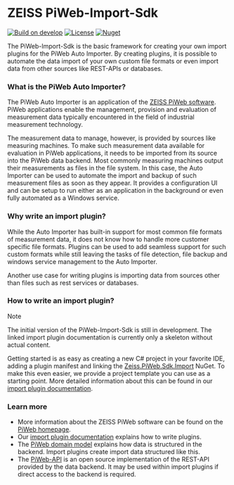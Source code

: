 ZEISS PiWeb-Import-Sdk
=========

[![Build on develop](https://github.com/ZEISS-PiWeb/PiWeb-Import-Sdk/actions/workflows/develop.yml/badge.svg?branch=develop&event=push)](https://github.com/ZEISS-PiWeb/PiWeb-Import-Sdk/actions/workflows/develop.yml)
[![License](https://img.shields.io/badge/License-BSD%203--Clause-blue.svg)](https://opensource.org/licenses/BSD-3-Clause)
[![Nuget](https://img.shields.io/nuget/v/Zeiss.PiWeb.Import.Sdk?style=flat&logo=nuget)](https://www.nuget.org/packages/Zeiss.PiWeb.Import.Sdk/)

The PiWeb-Import-Sdk is the basic framework for creating your own import plugins for the PiWeb Auto Importer. By creating plugins, it is possible to automate the data import of your own custom file formats or even import data from other sources like REST-APIs or databases.

### What is the PiWeb Auto Importer?
The PiWeb Auto Importer is an application of the [ZEISS PiWeb software](https://www.zeiss.de/messtechnik/produkte/software/piweb.html). PiWeb applications enable the management, provision and evaluation of measurement data typically encountered in the field of industrial measurement technology.

The measurement data to manage, however, is provided by sources like measuring machines. To make such measurement data available for evaluation in PiWeb applications, it needs to be imported from its source into the PiWeb data backend. Most commonly measuring machines output their measurements as files in the file system. In this case, the Auto Importer can be used to automate the import and backup of such measurement files as soon as they appear. It provides a configuration UI and can be setup to run either as an application in the background or even fully automated as a Windows service.

### Why write an import plugin?
While the Auto Importer has built-in support for most common file formats of measurement data, it does not know how to handle more customer specific file formats. Plugins can be used to add seamless support for such custom formats while still leaving the tasks of file detection, file backup and windows service management to the Auto Importer.

Another use case for writing plugins is importing data from sources other than files such as rest services or databases.

### How to write an import plugin?
> [!NOTE]
> The initial version of the PiWeb-Import-Sdk is still in development. The linked import plugin documentation is currently only a skeleton without actual content.

Getting started is as easy as creating a new C# project in your favorite IDE, adding a plugin manifest and linking the [Zeiss.PiWeb.Sdk.Import](https://www.nuget.org/packages/Zeiss.PiWeb.Sdk.Import/) NuGet. To make this even easier, we provide a project template you can use as a starting point. More detailed information about this can be found in our [import plugin documentation](https://zeiss-piweb.github.io/PiWeb-Import-Sdk/).

### Learn more

* More information about the ZEISS PiWeb software can be found on the [PiWeb homepage](https://www.zeiss.de/messtechnik/produkte/software/piweb.html).
* Our [import plugin documentation](https://zeiss-piweb.github.io/PiWeb-Import-Sdk/) explains how to write plugins.
* The [PiWeb domain model](https://zeiss-piweb.github.io/PiWeb-Api/general#gi-model) explains how data is structured in the backend. Import plugins create import data structured like this.
* The [PiWeb-API](https://github.com/ZEISS-PiWeb/PiWeb-Api) is an open source implementation of the REST-API provided by the data backend. It may be used within import plugins if direct access to the backend is required.
